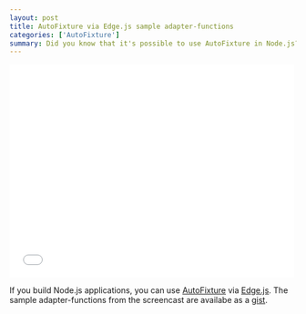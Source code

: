```yaml
---
layout: post
title: AutoFixture via Edge.js sample adapter-functions
categories: ['AutoFixture']
summary: Did you know that it's possible to use AutoFixture in Node.js? Find out how, in this small screencast.
---
```


<div><iframe src="//player.vimeo.com/video/95684682" width="500" height="375" frameborder="0" webkitallowfullscreen mozallowfullscreen allowfullscreen></iframe></div>

If you build Node.js applications, you can use [AutoFixture](https://github.com/AutoFixture/AutoFixture) via [Edge.js](http://tjanczuk.github.io/edge/). The sample adapter-functions from the screencast are availabe as a [gist](https://gist.github.com/moodmosaic/5840800).